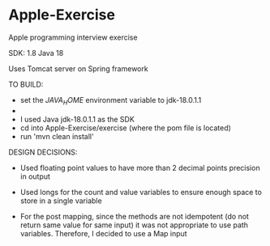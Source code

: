# Apple-Exercise
Apple programming interview exercise

SDK: 1.8
Java 18

Uses Tomcat server on Spring framework

TO BUILD:
- set the $JAVA_HOME$ environment variable to jdk-18.0.1.1
- 
- I used Java jdk-18.0.1.1 as the SDK
- cd into Apple-Exercise/exercise (where the pom file is located)
- run 'mvn clean install'


DESIGN DECISIONS: 

- Used floating point values to have more than 2 decimal points precision in output

- Used longs for the count and value variables to ensure enough space to store in a single variable 

- For the post mapping, since the methods are not idempotent (do not return same value for same input) it was not appropriate to use path variables. Therefore, I decided to use a Map input 

